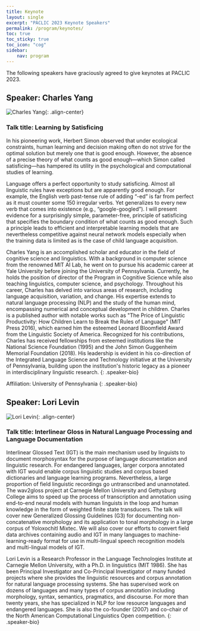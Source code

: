 ```yaml
---
title: Keynote 
layout: single
excerpt: "PACLIC 2023 Keynote Speakers"
permalink: /program/keynotes/
toc: true
toc_sticky: true
toc_icon: "cog"
sidebar: 
    nav: program
---
```


The following speakers have graciously agreed to give keynotes at PACLIC 2023.

<style>
p.speaker-bio { font-style: italic; font-size: 80%; }
</style>

<!-- ### Humans Learn From Task Descriptions and So Should Our Models
*Main Conference Keynote<br>Monday, June 7, 08:00--09:00 PDT*

Joint work with Timo Schick and Sahana Udupa

Task descriptions are ubiquitous in human learning.  They are usually accompanied by a few examples, but there is little human learning that is based on examples only. In contrast, the typical learning setup for NLP tasks lacks task descriptions and is supervised with 100s or 1000s of examples.

We introduce Pattern-Exploiting Training (PET), an approach to learning that mimicks human learning in that it leverages task descriptions in few-shot settings.  PET is built on top
of a pretrained language model that "understands" the task description, especially after finetuning, resulting in excellent performance compared to other few-shot methods. In particular, a model trained with PET outperforms GPT-3 even though it has 99.9% fewer parameters.

In the last part of the talk, I will show how bias in NLP models can be addressed using task descriptions. Instructing a model to reveal and reduce its biases is remarkably effective and may contribute in the future to a fairer and more inclusive NLP. -->

## Speaker: Charles Yang

![Charles Yang](http://www.ling.upenn.edu/~ycharles/charles.jpeg){: .align-center}

### Talk title: Learning by Satisficing

In his pioneering work, Herbert Simon observed that under ecological constraints, human learning and decision making often do not strive for the optimal solution but merely one that is good enough. However, the absence of a precise theory of what counts as good enough—which Simon called satisficing—has hampered its utility in the psychological and computational studies of learning.

Language offers a perfect opportunity to study satisficing. Almost all linguistic rules have exceptions but are apparently good enough. For example, the English verb past-tense rule of adding “-ed” is far from perfect as it must counter some 150 irregular verbs. Yet generalizes to every new verb that comes into existence (e.g., “google-googled”).  I will present evidence for a surprisingly simple, parameter-free, principle of satisficing that specifies the boundary condition of what counts as good enough. Such a principle leads to efficient and interpretable learning models that are nevertheless competitive against neural network models especially when the training data is limited as is the case of child language acquisition.

Charles Yang is an accomplished scholar and educator in the field of cognitive science and linguistics. With a background in computer science from the renowned MIT AI Lab, he went on to pursue his academic career at Yale University before joining the University of Pennsylvania. Currently, he holds the position of director of the Program in Cognitive Science while also teaching linguistics, computer science, and psychology.
Throughout his career, Charles has delved into various areas of research, including language acquisition, variation, and change. His expertise extends to natural language processing (NLP) and the study of the human mind, encompassing numerical and conceptual development in children. Charles is a published author with notable works such as "The Price of Linguistic Productivity: How Children Learn to Break the Rules of Language" (MIT Press 2016), which earned him the esteemed Leonard Bloomfield Award from the Linguistic Society of America.
Recognized for his contributions, Charles has received fellowships from esteemed institutions like the National Science Foundation (1995) and the John Simon Guggenheim Memorial Foundation (2018). His leadership is evident in his co-direction of the Integrated Language Science and Technology initiative at the University of Pennsylvania, building upon the institution's historic legacy as a pioneer in interdisciplinary linguistic research.
{: .speaker-bio}

Affiliation: University of Pennsylvania
{: .speaker-bio}

## Speaker: Lori Levin

![Lori Levin](http://www.cs.cmu.edu/~lsl/images/lori_headshot_medium.jpg){: .align-center}

### Talk title: Interlinear Gloss in Natural Language Processing and Language Documentation

Interlinear Glossed Text (IGT) is the main mechanism used by linguists to document morphosyntax for the purpose of language documentation and linguistic research.  For endangered languages, larger corpora annotated with IGT would enable corpus linguistic studies and corpus based dictionaries and language learning programs. Nevertheless, a large proportion of field linguistic recordings go untranscribed and unannotated.  The wav2gloss project at Carnegie Mellon University and Gettysburg College aims to speed up the process of transcription and annotation using end-to-end neural models with human linguists in the loop and human knowledge in the form of weighted finite state transducers.  The talk will cover new Generalized Glossing Guidelines (G3) for documenting non-concatenative morphology and its application to tonal morphology in a large corpus of Yoloxochitl Mixtec.  We will also cover our efforts to convert field data archives containing audio and IGT in many languages to machine-learning-ready format for use in multi-lingual speech recognition models and multi-lingual models of IGT. 


Lori Levin is a Research Professor in the Language Technologies Institute at Carnegie Mellon University, with a Ph.D. in linguistics (MIT 1986).  She has been Principal Investigator and Co-Principal Investigator of many funded projects where she provides the linguistic resources and corpus annotation for natural language processing systems. She has supervised work on dozens of languages and many types of corpus annotation including morphology, syntax, semantics, pragmatics, and discourse. For more than twenty years, she has specialized in NLP for low resource languages and endangered languages. She is also the co-founder (2007) and co-chair of the North American Computational Linguistics Open competition.
{: .speaker-bio}